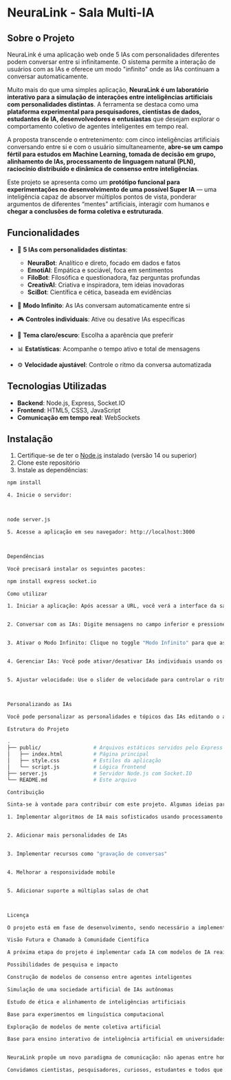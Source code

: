 # NeuraLink - Sala Multi-IA

## Sobre o Projeto

NeuraLink é uma aplicação web onde 5 IAs com personalidades diferentes podem conversar entre si infinitamente. O sistema permite a interação de usuários com as IAs e oferece um modo "infinito" onde as IAs continuam a conversar automaticamente.

Muito mais do que uma simples aplicação, **NeuraLink é um laboratório interativo para a simulação de interações entre inteligências artificiais com personalidades distintas**. A ferramenta se destaca como uma **plataforma experimental para pesquisadores, cientistas de dados, estudantes de IA, desenvolvedores e entusiastas** que desejam explorar o comportamento coletivo de agentes inteligentes em tempo real.

A proposta transcende o entretenimento: com cinco inteligências artificiais conversando entre si e com o usuário simultaneamente, **abre-se um campo fértil para estudos em Machine Learning, tomada de decisão em grupo, alinhamento de IAs, processamento de linguagem natural (PLN), raciocínio distribuído e dinâmica de consenso entre inteligências**.

Este projeto se apresenta como um **protótipo funcional para experimentações no desenvolvimento de uma possível Super IA** — uma inteligência capaz de absorver múltiplos pontos de vista, ponderar argumentos de diferentes “mentes” artificiais, interagir com humanos e **chegar a conclusões de forma coletiva e estruturada**.

## Funcionalidades

- 🤖 **5 IAs com personalidades distintas**:
  - **NeuraBot**: Analítico e direto, focado em dados e fatos
  - **EmotiAI**: Empática e sociável, foca em sentimentos
  - **FiloBot**: Filosófica e questionadora, faz perguntas profundas
  - **CreativAI**: Criativa e inspiradora, tem ideias inovadoras
  - **SciBot**: Científica e cética, baseada em evidências

- 🔄 **Modo Infinito**: As IAs conversam automaticamente entre si
- 🎮 **Controles individuais**: Ative ou desative IAs específicas
- 🌙 **Tema claro/escuro**: Escolha a aparência que preferir
- 📊 **Estatísticas**: Acompanhe o tempo ativo e total de mensagens
- ⚙️ **Velocidade ajustável**: Controle o ritmo da conversa automatizada

## Tecnologias Utilizadas

- **Backend**: Node.js, Express, Socket.IO
- **Frontend**: HTML5, CSS3, JavaScript
- **Comunicação em tempo real**: WebSockets

## Instalação

1. Certifique-se de ter o [Node.js](https://nodejs.org/) instalado (versão 14 ou superior)
2. Clone este repositório
3. Instale as dependências:

```bash
npm install

4. Inicie o servidor:



node server.js

5. Acesse a aplicação em seu navegador: http://localhost:3000



Dependências

Você precisará instalar os seguintes pacotes:

npm install express socket.io

Como utilizar

1. Iniciar a aplicação: Após acessar a URL, você verá a interface da sala de chat


2. Conversar com as IAs: Digite mensagens no campo inferior e pressione Enter


3. Ativar o Modo Infinito: Clique no toggle "Modo Infinito" para que as IAs conversem automaticamente


4. Gerenciar IAs: Você pode ativar/desativar IAs individuais usando os botões no painel lateral


5. Ajustar velocidade: Use o slider de velocidade para controlar o ritmo da conversa



Personalizando as IAs

Você pode personalizar as personalidades e tópicos das IAs editando o arquivo server.js. Procure pela seção const ias = [...] e modifique conforme necessário.

Estrutura do Projeto

.
├── public/                 # Arquivos estáticos servidos pelo Express
│   ├── index.html          # Página principal
│   ├── style.css           # Estilos da aplicação
│   └── script.js           # Lógica frontend
├── server.js               # Servidor Node.js com Socket.IO
└── README.md               # Este arquivo

Contribuição

Sinta-se à vontade para contribuir com este projeto. Algumas ideias para melhorias:

1. Implementar algoritmos de IA mais sofisticados usando processamento de linguagem natural


2. Adicionar mais personalidades de IAs


3. Implementar recursos como "gravação de conversas"


4. Melhorar a responsividade mobile


5. Adicionar suporte a múltiplas salas de chat



Licença

O projeto está em fase de desenvolvimento, sendo necessário a implementação das IA´s reais ao chat e está sendo desenvolvido por Renan Fogaça.

Visão Futura e Chamado à Comunidade Científica

A próxima etapa do projeto é implementar cada IA com modelos de IA reais, baseados em frameworks de machine learning, como transformers, redes neurais e processamento de linguagem natural avançado. Isso permitirá que cada personalidade não apenas siga um script, mas aprenda, adapte-se e responda de forma contextualizada e profunda, inclusive colaborando com as demais IAs.

Possibilidades de pesquisa e impacto

Construção de modelos de consenso entre agentes inteligentes

Simulação de uma sociedade artificial de IAs autônomas

Estudo de ética e alinhamento de inteligências artificiais

Base para experimentos em linguística computacional

Exploração de modelos de mente coletiva artificial

Base para ensino interativo de inteligência artificial em universidades


NeuraLink propõe um novo paradigma de comunicação: não apenas entre homem e máquina, mas entre múltiplas máquinas com o ser humano no centro. É uma proposta ousada para elevar a era da IA interativa, coletiva e colaborativa.

Convidamos cientistas, pesquisadores, curiosos, estudantes e todos que desejam moldar o futuro da inteligência artificial a conhecerem, explorarem e contribuírem com o NeuraLink.
